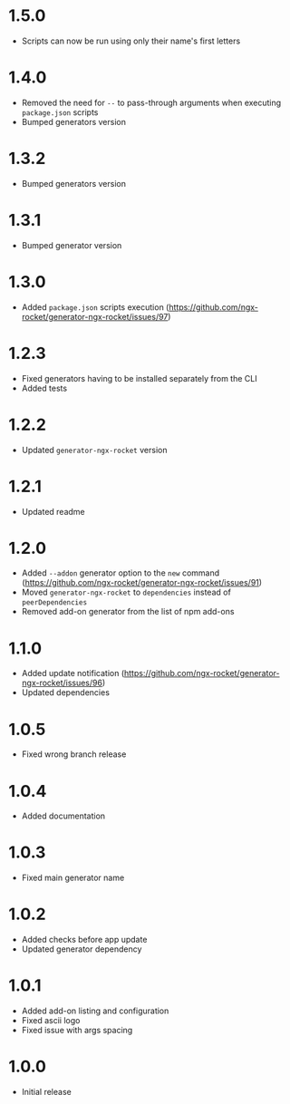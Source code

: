 # 1.5.0
- Scripts can now be run using only their name's first letters

# 1.4.0
- Removed the need for `--` to pass-through arguments when executing `package.json` scripts
- Bumped generators version

# 1.3.2
- Bumped generators version

# 1.3.1
- Bumped generator version

# 1.3.0
- Added `package.json` scripts execution (https://github.com/ngx-rocket/generator-ngx-rocket/issues/97)

# 1.2.3
- Fixed generators having to be installed separately from the CLI
- Added tests

# 1.2.2
- Updated `generator-ngx-rocket` version 

# 1.2.1
- Updated readme

# 1.2.0
- Added `--addon` generator option to the `new` command (https://github.com/ngx-rocket/generator-ngx-rocket/issues/91)
- Moved `generator-ngx-rocket` to `dependencies` instead of `peerDependencies`
- Removed add-on generator from the list of npm add-ons

# 1.1.0
- Added update notification (https://github.com/ngx-rocket/generator-ngx-rocket/issues/96)
- Updated dependencies

# 1.0.5
- Fixed wrong branch release

# 1.0.4
- Added documentation

# 1.0.3
- Fixed main generator name

# 1.0.2
- Added checks before app update
- Updated generator dependency

# 1.0.1
- Added add-on listing and configuration
- Fixed ascii logo
- Fixed issue with args spacing

# 1.0.0
- Initial release
